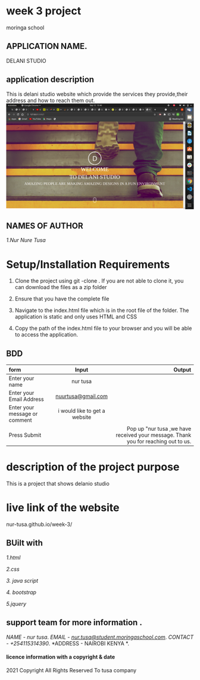 # week 3 project
 moringa school
## APPLICATION NAME.
DELANI STUDIO
 ## application description
This is delani studio website which provide the services they provide,their address  and how to reach them out.
 <img src="img/1r.png">
 




## NAMES OF AUTHOR
*1.Nur Nure Tusa*

# Setup/Installation Requirements

1. Clone the project using git -clone . If you are not able to clone it, you can download the files as a zip folder

2. Ensure that you have the complete file

3. Navigate to the index.html file which is in the root file of the folder. The application is static and only uses HTML and CSS 

4. Copy the path of the index.html file to your browser and you will be able to access the application.

## BDD
| form      | Input        | Output       |
| :------------- | :----------: | -----------: |
|  Enter your name  |   nur tusa |     |
| Enter your Email Address  | nuurtusa@gmail.com |   |
| Enter your message or comment   | i would like to get a website     |     |
| Press Submit|     |Pop up "nur tusa ,we have received your message. Thank you for reaching out to us.|


# description of the project purpose
This is a project that shows delanio studio


# live link of the website
nur-tusa.github.io/week-3/

## BUilt with
*1.html*

*2.css*

*3. java script*

*4. bootstrap*

*5.jquery*


## support team for more information .
*NAME - nur tusa*.
*EMAIL - nur.tusa@student.moringaschool.com*.
*CONTACT - +254115314390*. 
*ADDRESS - NAIROBI KENYA *.


#### licence information with a copyright & date

2021 Copyright All Rights Reserved To tusa company






